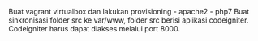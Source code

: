 Buat vagrant virtualbox dan lakukan provisioning
    - apache2
    - php7
Buat sinkronisasi folder src ke var/www, folder src berisi aplikasi codeigniter.
Codeigniter harus dapat diakses melalui port 8000.
